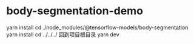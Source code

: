 # body-segmentation-demo

yarn install
cd ./node_modules/@tensorflow-models/body-segmentation
yarn install
cd ../../../  回到项目根目录
yarn dev